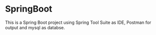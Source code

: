 # SpringBoot

This is a Spring Boot project using Spring Tool Suite as IDE, Postman for output and mysql as databse. 
